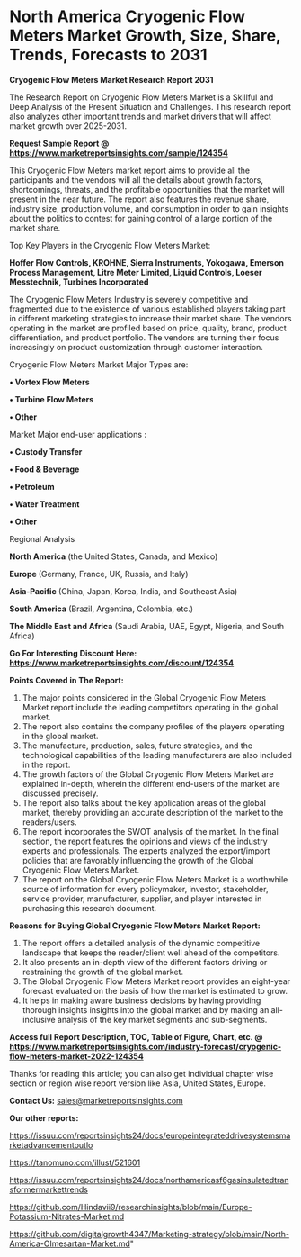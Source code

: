 # North America Cryogenic Flow Meters Market Growth, Size, Share, Trends, Forecasts to 2031

<strong>Cryogenic Flow Meters Market Research Report 2031</strong>

The Research Report on Cryogenic Flow Meters Market is a Skillful and Deep Analysis of the Present Situation and Challenges. This research report also analyzes other important trends and market drivers that will affect market growth over 2025-2031.

<strong>Request Sample Report @ <a href=https://www.marketreportsinsights.com/sample/124354>https://www.marketreportsinsights.com/sample/124354</a></strong>

This Cryogenic Flow Meters market report aims to provide all the participants and the vendors will all the details about growth factors, shortcomings, threats, and the profitable opportunities that the market will present in the near future. The report also features the revenue share, industry size, production volume, and consumption in order to gain insights about the politics to contest for gaining control of a large portion of the market share.

Top Key Players in the Cryogenic Flow Meters Market:

<strong>Hoffer Flow Controls, KROHNE, Sierra Instruments, Yokogawa, Emerson Process Management, Litre Meter Limited, Liquid Controls, Loeser Messtechnik, Turbines Incorporated</strong>

The Cryogenic Flow Meters Industry is severely competitive and fragmented due to the existence of various established players taking part in different marketing strategies to increase their market share. The vendors operating in the market are profiled based on price, quality, brand, product differentiation, and product portfolio. The vendors are turning their focus increasingly on product customization through customer interaction.

Cryogenic Flow Meters Market Major Types are:

<strong>• Vortex Flow Meters

• Turbine Flow Meters

• Other</strong>

Market Major end-user applications :

<strong>• Custody Transfer

• Food & Beverage

• Petroleum

• Water Treatment

• Other</strong>

Regional Analysis

</u><strong><b>North America</b></strong> (the United States, Canada, and Mexico)

<strong><b>Europe </b></strong>(Germany, France, UK, Russia, and Italy)

<strong><b>Asia-Pacific</b></strong> (China, Japan, Korea, India, and Southeast Asia)

<strong><b>South America</b></strong> (Brazil, Argentina, Colombia, etc.)

<strong><b>The Middle East and Africa</b></strong> (Saudi Arabia, UAE, Egypt, Nigeria, and South Africa)

<strong>Go For Interesting Discount Here: <a href=https://www.marketreportsinsights.com/discount/124354>https://www.marketreportsinsights.com/discount/124354</a></strong>

<strong>Points Covered in The Report:</strong>
<ol>
  <li>The major points considered in the Global Cryogenic Flow Meters Market report include the leading competitors operating in the global market.</li>
  <li>The report also contains the company profiles of the players operating in the global market.</li>
  <li>The manufacture, production, sales, future strategies, and the technological capabilities of the leading manufacturers are also included in the report.</li>
  <li>The growth factors of the Global Cryogenic Flow Meters Market are explained in-depth, wherein the different end-users of the market are discussed precisely.</li>
  <li>The report also talks about the key application areas of the global market, thereby providing an accurate description of the market to the readers/users.</li>
  <li>The report incorporates the SWOT analysis of the market. In the final section, the report features the opinions and views of the industry experts and professionals. The experts analyzed the export/import policies that are favorably influencing the growth of the Global Cryogenic Flow Meters Market.</li>
  <li>The report on the Global Cryogenic Flow Meters Market is a worthwhile source of information for every policymaker, investor, stakeholder, service provider, manufacturer, supplier, and player interested in purchasing this research document.</li>
</ol>
<strong>Reasons for Buying Global Cryogenic Flow Meters Market Report:</strong>

<ol>
  <li>The report offers a detailed analysis of the dynamic competitive landscape that keeps the reader/client well ahead of the competitors.</li>
  <li>It also presents an in-depth view of the different factors driving or restraining the growth of the global market.</li>
  <li>The Global Cryogenic Flow Meters Market report provides an eight-year forecast evaluated on the basis of how the market is estimated to grow.</li>
  <li>It helps in making aware business decisions by having providing thorough insights insights into the global market and by making an all-inclusive analysis of the key market segments and sub-segments.</li>
</ol>
<strong>Access full Report Description, TOC, Table of Figure, Chart, etc. @ <a href=https://www.marketreportsinsights.com/industry-forecast/cryogenic-flow-meters-market-2022-124354>https://www.marketreportsinsights.com/industry-forecast/cryogenic-flow-meters-market-2022-124354</a></strong>


Thanks for reading this article; you can also get individual chapter wise section or region wise report version like Asia, United States, Europe.

<strong>Contact Us:</strong>
sales@marketreportsinsights.com

<strong>Our other reports:</strong>

<a href=https://issuu.com/reportsinsights24/docs/europeintegrateddrivesystemsmarketadvancementoutlo>https://issuu.com/reportsinsights24/docs/europeintegrateddrivesystemsmarketadvancementoutlo</a>

<a href=https://tanomuno.com/illust/521601>https://tanomuno.com/illust/521601</a>

<a href=https://issuu.com/reportsinsights24/docs/northamericasf6gasinsulatedtransformermarkettrends>https://issuu.com/reportsinsights24/docs/northamericasf6gasinsulatedtransformermarkettrends</a>

<a href=https://github.com/Hindavii9/researchinsights/blob/main/Europe-Potassium-Nitrates-Market.md>https://github.com/Hindavii9/researchinsights/blob/main/Europe-Potassium-Nitrates-Market.md</a>

<a href=https://github.com/digitalgrowth4347/Marketing-strategy/blob/main/North-America-Olmesartan-Market.md>https://github.com/digitalgrowth4347/Marketing-strategy/blob/main/North-America-Olmesartan-Market.md</a>"
